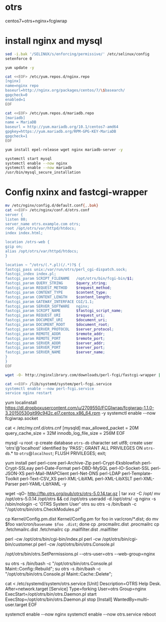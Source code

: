 # otrs
centos7+otrs+nginx+fcgiwrap
# install nginx and mysql
```bash
sed -i.bak '/SELINUX/s/enforcing/permissive/' /etc/selinux/config
setenforce 0

yum update -y

cat <<EOF> /etc/yum.repos.d/nginx.repo
[nginx]
name=nginx repo
baseurl=http://nginx.org/packages/centos/7/\$basearch/
gpgcheck=0
enabled=1
EOF

cat <<EOF> /etc/yum.repos.d/mariadb.repo
[mariadb]
name = MariaDB
baseurl = http://yum.mariadb.org/10.1/centos7-amd64
gpgkey=https://yum.mariadb.org/RPM-GPG-KEY-MariaDB
gpgcheck=1
EOF

yum install epel-release wget nginx mariadb-server -y

systemctl start mysql
systemctl enable --now nginx
systemctl enable --now mariadb
/usr/bin/mysql_secure_installation
```
# Config nxinx and fastcgi-wrapper
```bash
mv /etc/nginx/config.d/default.conf{,.bak}
cat <<EOF> /etc/nginx/conf.d/otrs.conf
server {
listen 80;
server_name otrs.example.com otrs;
root /opt/otrs/var/httpd/htdocs;
index index.html;

location /otrs-web {
gzip on;
alias /opt/otrs/var/httpd/htdocs;
}

location ~ ^/otrs/(.*.pl)(/.*)?$ {
fastcgi_pass unix:/var/run/otrs/perl_cgi-dispatch.sock;
fastcgi_index index.pl;
fastcgi_param SCRIPT_FILENAME   /opt/otrs/bin/fcgi-bin/$1;
fastcgi_param QUERY_STRING      $query_string;
fastcgi_param REQUEST_METHOD    $request_method;
fastcgi_param CONTENT_TYPE      $content_type;
fastcgi_param CONTENT_LENGTH    $content_length;
fastcgi_param GATEWAY_INTERFACE CGI/1.1;
fastcgi_param SERVER_SOFTWARE   nginx;
fastcgi_param SCRIPT_NAME       $fastcgi_script_name;
fastcgi_param REQUEST_URI       $request_uri;
fastcgi_param DOCUMENT_URI      $document_uri;
fastcgi_param DOCUMENT_ROOT     $document_root;
fastcgi_param SERVER_PROTOCOL   $server_protocol;
fastcgi_param REMOTE_ADDR       $remote_addr;
fastcgi_param REMOTE_PORT       $remote_port;
fastcgi_param SERVER_ADDR       $server_addr;
fastcgi_param SERVER_PORT       $server_port;
fastcgi_param SERVER_NAME       $server_name;
}
}
EOF

wget -O- http://nginxlibrary.com/downloads/perl-fcgi/fastcgi-wrapper | sed '/OpenSocket/s/127.0.0.1:8999/\/var\/run\/otrs\/perl_cgi-dispatch.sock/' > /usr/local/bin/fastcgi-wrapper.pl

cat <<EOF> /lib/systemd/system/perl-fcgi.service
systemctl enable --now perl-fcgi.service
service nginx restart
```

yum localinstall https://dl.dropboxusercontent.com/u/2709550/FCGIwrap/fcgiwrap-1.1.0-3.20150530git99c942c.el7.centos.x86_64.rpm -y
systemctl enable --now fcgiwrap.socket

cat <<EOF> /etc/my.cnf.d/otrs.cnf
[mysqld]
max_allowed_packet   = 20M
query_cache_size     = 32M
innodb_log_file_size = 256M
EOF



mysql -u root -p
create database `otrs-db` character set utf8;
create user 'otrs'@'localhost' identified by 'PASS';
GRANT ALL PRIVILEGES ON `otrs-db`.* to `otrs`@`localhost`;
FLUSH PRIVILEGES;
exit;

yum install perl perl-core perl-Archive-Zip perl-Crypt-Eksblowfish perl-Crypt-SSLeay perl-Date-Format perl-DBD-MySQL perl-IO-Socket-SSL perl-JSON-XS perl-Mail-IMAPClient perl-Net-DNS perl-LDAP perl-Template-Toolkit perl-Text-CSV_XS perl-XML-LibXML perl-XML-LibXSLT perl-XML-Parser perl-YAML-LibYAML -y

wget -qO- http://ftp.otrs.org/pub/otrs/otrs-5.0.14.tar.gz | tar xvz -C /opt/
mv /opt/otrs-5.0.14 /opt/otrs && cd /opt/otrs
useradd -d /opt/otrs/ -g nginx -s /sbin/nologin -c 'OTRS System User' otrs
su otrs -s /bin/bash -c "/opt/otrs/bin/otrs.CheckModules.pl"

cp Kernel/Config.pm.dist Kernel/Config.pm
for foo in var/cron/*.dist; do mv $foo var/cron/`basename $foo .dist`; done
cp .procmailrc.dist .procmailrc
cp .fetchmailrc.dist .fetchmailrc
cp .mailfilter.dist .mailfilter

perl -cw /opt/otrs/bin/cgi-bin/index.pl
perl -cw /opt/otrs/bin/cgi-bin/customer.pl
perl -cw /opt/otrs/bin/otrs.Console.pl

/opt/otrs/bin/otrs.SetPermissions.pl --otrs-user=otrs --web-group=nginx

su otrs -s /bin/bash -c "/opt/otrs/bin/otrs.Console.pl Maint::Config::Rebuild";
su otrs -s /bin/bash -c "/opt/otrs/bin/otrs.Console.pl Maint::Cache::Delete";

cat <<EOF> /etc/systemd/system/otrs.service
[Unit]
Description=OTRS Help Desk.
After=network.target
[Service]
Type=forking
User=otrs
Group=nginx
ExecStart=/opt/otrs/bin/otrs.Daemon.pl start
ExecStop=/opt/otrs/bin/otrs.Daemon.pl stop
[Install]
WantedBy=multi-user.target
EOF

systemctl enable --now nginx
systemctl enable --now otrs.service
reboot
